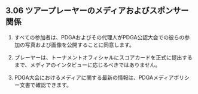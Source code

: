## 3.06 ツアープレーヤーのメディアおよびスポンサー関係

1. すべての参加者は、PDGAおよびその代理人がPDGA公認大会での彼らの参加の写真および画像を公開することに同意します。

1. プレーヤーは、トーナメントオフィシャルにスコアカードを正式に提出するまで、メディアのインタビューに応じるべきではありません。

1. PDGA大会におけるメディアに関する最新の情報は、PDGAメディアポリシー文書で確認できます。
